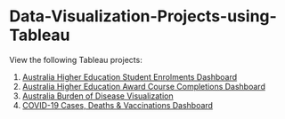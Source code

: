 # Data-Visualization-Projects-using-Tableau

View the following Tableau projects:
1. [Australia Higher Education Student Enrolments Dashboard](https://public.tableau.com/views/AUS_HDE/StudentEnrolmentsPartA?:language=en-US&:sid=&:display_count=n&:origin=viz_share_link)
2. [Australia Higher Education Award Course Completions Dashboard](https://public.tableau.com/views/AUS_Completion/Dashboard1?:language=en-US&:sid=&:display_count=n&:origin=viz_share_link)
3. [Australia Burden of Disease Visualization](https://public.tableau.com/views/aus_burden_of_disease_viz/ABDdashboard?:language=en-US&:sid=&:display_count=n&:origin=viz_share_link)
4. [COVID-19 Cases, Deaths & Vaccinations Dashboard](https://public.tableau.com/views/Covid_deaths_17194860048630/Dashboard1?:language=en-US&:sid=&:display_count=n&:origin=viz_share_link)
